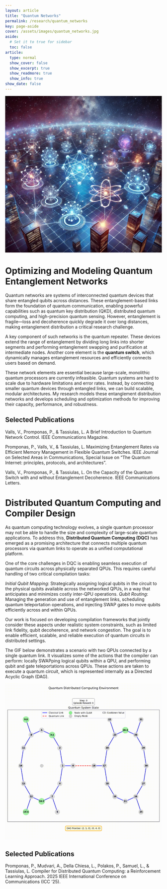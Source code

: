 ```yaml
---
layout: article
title: "Quantum Networks"
permalink: /research/quantum_networks
key: page-aside
cover: /assets/images/quantum_networks.jpg
aside:
  # Set it to true for sidebar
  toc: false
article:
  type: normal
  show_cover: false
  show_excerpt: true
  show_readmore: true
  show_info: true
show_date: false
---
```


![/assets/images/quantum_networks.jpg](/assets/images/quantum_networks.jpg)










# Optimizing and Modeling Quantum Entanglement Networks

Quantum networks are systems of interconnected quantum devices that share entangled qubits across distances. These entanglement-based links form the foundation of quantum communication, enabling powerful capabilities such as quantum key distribution (QKD), distributed quantum computing, and high-precision quantum sensing. However, entanglement is fragile—loss and decoherence quickly degrade it over long distances, making entanglement distribution a critical research challenge.
           
            
A key component of such networks is the quantum repeater. These devices extend the range of entanglement by dividing long links into shorter segments and performing entanglement swapping and purification at intermediate nodes. Another core element is the <strong>quantum switch</strong>, which dynamically manages entanglement resources and efficiently connects users based on demand.
            
            
These network elements are essential because large-scale, monolithic quantum processors are currently infeasible. Quantum systems are hard to scale due to hardware limitations and error rates. Instead, by connecting smaller quantum devices through entangled links, we can build scalable, modular architectures. My research models these entanglement distribution networks and develops scheduling and optimization methods for improving their capacity, performance, and robustness.
        

            
## Selected Publications
      
            
Valls, V., Promponas, P., & Tassiulas, L. A Brief Introduction to Quantum Network Control. IEEE Communications Magazine.
            
Promponas, P., Valls, V., & Tassiulas, L. Maximizing Entanglement Rates via Efficient Memory Management in Flexible Quantum Switches. IEEE Journal on Selected Areas in Communications, Special Issue on “The Quantum Internet: principles, protocols, and architectures”.
        
Valls, V., Promponas, P., & Tassiulas, L. On the Capacity of the Quantum Switch with and without Entanglement Decoherence. IEEE Communications Letters.
        

# Distributed Quantum Computing and Compiler Design
        


As quantum computing technology evolves, a single quantum processor may not be able to handle the size and complexity of large-scale quantum applications. To address this, <strong>Distributed Quantum Computing (DQC)</strong> has emerged as a promising architecture that connects multiple quantum processors via quantum links to operate as a unified computational platform.
            
One of the core challenges in DQC is enabling seamless execution of quantum circuits across physically separated QPUs. This requires careful handling of two critical compilation tasks:
                
*Initial Qubit Mapping*: Strategically assigning logical qubits in the circuit to the physical qubits available across the networked QPUs, in a way that anticipates and minimizes costly inter-QPU operations.
*Qubit Routing*: Managing the generation and use of entanglement links, scheduling quantum teleportation operations, and injecting SWAP gates to move qubits efficiently across and within QPUs.
                
Our work is focused on developing compilation frameworks that jointly consider these aspects under realistic system constraints, such as limited link fidelity, qubit decoherence, and network congestion. The goal is to enable efficient, scalable, and reliable execution of quantum circuits in distributed settings.
            
The GIF below demonstrates a scenario with two QPUs connected by a single quantum link. It visualizes some of the actions that the compiler can perform: locally SWAPping logical qubits within a QPU, and performing qubit and gate teleportations across QPUs. These actions are taken to execute a quantum circuit, which is represented internally as a Directed Acyclic Graph (DAG).
           


![/assets/videos/quantum-demo.gif](/assets/videos/quantum-demo.gif)

  ## Selected Publications
  Promponas, P., Mudvari, A., Della Chiesa, L., Polakos, P., Samuel, L., & Tassiulas, L. Compiler for Distributed Quantum Computing: a Reinforcement Learning Approach. 2025 IEEE International Conference on Communications (ICC ‘25).
        

        

</body>
</html>
